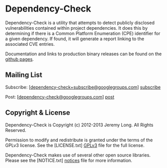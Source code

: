 Dependency-Check
================

Dependency-Check is a utility that attempts to detect publicly disclosed vulnerabilities contained within project dependencies. It does this by determining if there is a Common Platform Enumeration (CPE) identifier for a given dependency. If found, it will generate a report linking to the associated CVE entries.

Documentation and links to production binary releases can be found on the [github pages](http://jeremylong.github.io/DependencyCheck/dependency-check-cli/installation.html).

Mailing List
------------

Subscribe: [dependency-check+subscribe@googlegroups.com] [subscribe]

Post: [dependency-check@googlegroups.com] [post]

Copyright & License
------------

Dependency-Check is Copyright (c) 2012-2013 Jeremy Long. All Rights Reserved.

Permission to modify and redistribute is granted under the terms of the GPLv3 license. See the [LICENSE.txt] [GPLv3] file for the full license.

Dependency-Check makes use of several other open source libraries. Please see the [NOTICE.txt] [notices] file for more information.


  [wiki]: https://github.com/jeremylong/DependencyCheck/wiki
  [subscribe]: mailto:dependency-check+subscribe@googlegroups.com
  [post]: mailto:dependency-check@googlegroups.com
  [GPLv3]: https://github.com/jeremylong/DependencyCheck/blob/master/LICENSE.txt
  [notices]: https://github.com/jeremylong/DependencyCheck/blob/master/NOTICES.txt